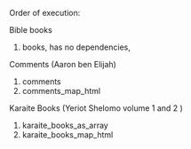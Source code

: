 Order of execution:

Bible books
1) books, has no dependencies, 

Comments (Aaron ben Elijah)
1) comments
2) comments_map_html

Karaite Books (Yeriot Shelomo volume 1 and 2 )
1) karaite_books_as_array
2) karaite_books_map_html
